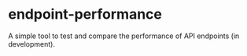 # endpoint-performance
A simple tool to test and compare the performance of API endpoints (in development).
